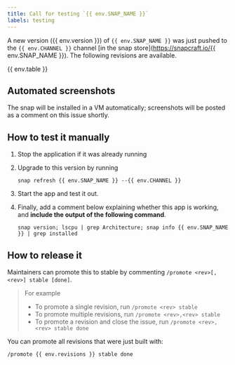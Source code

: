 ```yaml
---
title: Call for testing `{{ env.SNAP_NAME }}`
labels: testing
---
```


A new version ({{ env.version }}) of `{{ env.SNAP_NAME }}` was just pushed to the `{{ env.CHANNEL }}` channel [in the snap store](https://snapcraft.io/{{ env.SNAP_NAME }}). The following revisions are available.

{{ env.table }}

## Automated screenshots

The snap will be installed in a VM automatically; screenshots will be posted as a comment on this issue shortly.

## How to test it manually

1. Stop the application if it was already running
1. Upgrade to this version by running

   ```shell
   snap refresh {{ env.SNAP_NAME }} --{{ env.CHANNEL }}
   ```

1. Start the app and test it out.
1. Finally, add a comment below explaining whether this app is working, and **include the output of the following command**.

   ```shell
   snap version; lscpu | grep Architecture; snap info {{ env.SNAP_NAME }} | grep installed
   ```

## How to release it

Maintainers can promote this to stable by commenting `/promote <rev>[,<rev>] stable [done]`.

> For example
>
> - To promote a single revision, run `/promote <rev> stable`
> - To promote multiple revisions, run `/promote <rev>,<rev> stable`
> - To promote a revision and close the issue, run `/promote <rev>,<rev> stable done`

You can promote all revisions that were just built with:

```
/promote {{ env.revisions }} stable done
```
